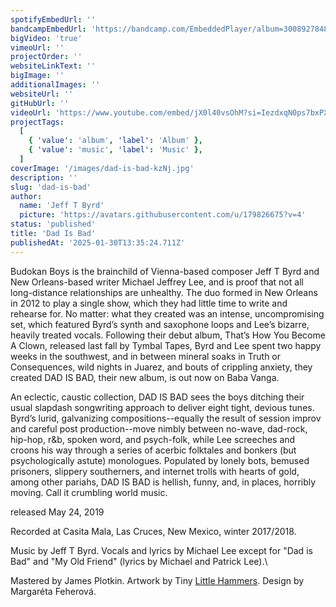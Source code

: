```yaml
---
spotifyEmbedUrl: ''
bandcampEmbedUrl: 'https://bandcamp.com/EmbeddedPlayer/album=3008927848/size=large/bgcol=ffffff/linkcol=0687f5/tracklist=false/transparent=true/'
bigVideo: 'true'
vimeoUrl: ''
projectOrder: ''
websiteLinkText: ''
bigImage: ''
additionalImages: ''
websiteUrl: ''
gitHubUrl: ''
videoUrl: 'https://www.youtube.com/embed/jX0l40vsOhM?si=IezdxqN0ps7bxPXe'
projectTags:
  [
    { 'value': 'album', 'label': 'Album' },
    { 'value': 'music', 'label': 'Music' },
  ]
coverImage: '/images/dad-is-bad-kzNj.jpg'
description: ''
slug: 'dad-is-bad'
author:
  name: 'Jeff T Byrd'
  picture: 'https://avatars.githubusercontent.com/u/179826675?v=4'
status: 'published'
title: 'Dad Is Bad'
publishedAt: '2025-01-30T13:35:24.711Z'
---
```


Budokan Boys is the brainchild of Vienna-based composer Jeff T Byrd and New Orleans-based writer Michael Jeffrey Lee, and is proof that not all long-distance relationships are unhealthy. The duo formed in New Orleans in 2012 to play a single show, which they had little time to write and rehearse for. No matter: what they created was an intense, uncompromising set, which featured Byrd’s synth and saxophone loops and Lee’s bizarre, heavily treated vocals. Following their debut album, That’s How You Become A Clown, released last fall by Tymbal Tapes, Byrd and Lee spent two happy weeks in the southwest, and in between mineral soaks in Truth or Consequences, wild nights in Juarez, and bouts of crippling anxiety, they created DAD IS BAD, their new album, is out now on Baba Vanga.

An eclectic, caustic collection, DAD IS BAD sees the boys ditching their usual slapdash songwriting approach to deliver eight tight, devious tunes. Byrd’s lurid, galvanizing compositions--equally the result of session improv and careful post production--move nimbly between no-wave, dad-rock, hip-hop, r&b, spoken word, and psych-folk, while Lee screeches and croons his way through a series of acerbic folktales and bonkers (but psychologically astute) monologues. Populated by lonely bots, bemused prisoners, slippery southerners, and internet trolls with hearts of gold, among other pariahs, DAD IS BAD is hellish, funny, and, in places, horribly moving. Call it crumbling world music.

released May 24, 2019

Recorded at Casita Mala, Las Cruces, New Mexico, winter 2017/2018.

Music by Jeff T Byrd. Vocals and lyrics by Michael Lee except for "Dad is Bad" and "My Old Friend" (lyrics by Michael and Patrick Lee).\

Mastered by James Plotkin.
Artwork by Tiny [Little Hammers](http://Hammers.Design).
Design by Margaréta Feherová.
